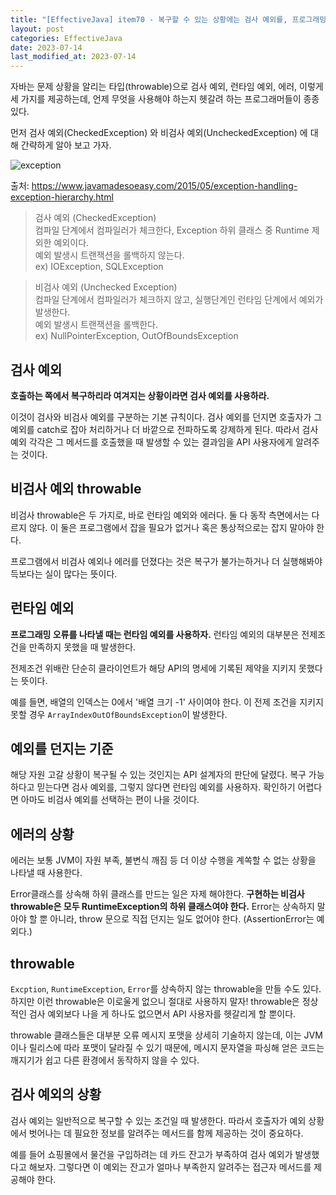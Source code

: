 ```yaml
---
title: "[EffectiveJava] item70 - 복구할 수 있는 상황에는 검사 예외를, 프로그래밍 오류에는 런타임 예외를 사용하라"
layout: post
categories: EffectiveJava
date: 2023-07-14
last_modified_at: 2023-07-14
---
```


자바는 문제 상황을 알리는 타입(throwable)으로 검사 예외, 런타임 예외, 에러, 이렇게 세 가지를 제공하는데, 언제 무엇을 사용해야 하는지 헷갈려 하는 프로그래머들이 종종 있다.

먼저 검사 예외(CheckedException) 와 비검사 예외(UncheckedException) 에 대해 간략하게 알아 보고 가자.

![exception]({{site.url}}/public/image/2023/2023-07/14-e3001.png)

출처: https://www.javamadesoeasy.com/2015/05/exception-handling-exception-hierarchy.html

> 검사 예외 (CheckedException)<br>
> 컴파일 단계에서 컴파일러가 체크한다, Exception 하위 클래스 중 Runtime 제외한 예외이다.<br>
> 예외 발생시 트랜잭션을 롤백하지 않는다.<br>
> ex) IOException, SQLException

> 비검사 예외 (Unchecked Exception)<br>
> 컴파일 단계에서 컴파일러가 체크하지 않고, 실행단계인 런타임 단계에서 예외가 발생한다.<br>
> 예외 발생시 트랜잭션을 롤백한다.<br>
> ex) NullPointerException, OutOfBoundsException


## 검사 예외

**호출하는 쪽에서 복구하리라 여겨지는 상황이라면 검사 예외를 사용하라.**

이것이 검사와 비검사 예외를 구분하는 기본 규칙이다. 검사 예외를 던지면 호출자가 그 예외를 catch로 잡아 처리하거나 더 바깥으로 전파하도록 강제하게 된다. 따라서 검사 예외 각각은 그 메서드를 호출했을 때 발생할 수 있는 결과임을 API 사용자에게 알려주는 것이다.


## 비검사 예외 throwable

비검사 throwable은 두 가지로, 바로 런타임 예외와 에러다. 둘 다 동작 측면에서는 다르지 않다. 이 둘은 프로그램에서 잡을 필요가 없거나 혹은 통상적으로는 잡지 말아야 한다.

프로그램에서 비검사 예외나 에러를 던졌다는 것은 복구가 불가는하거나 더 실행해봐야 득보다는 실이 많다는 뜻이다.


## 런타임 예외

**프로그래밍 오류를 나타낼 때는 런타임 예외를 사용하자.** 런타임 예외의 대부분은 전제조건을 만족하지 못했을 때 발생한다.

전제조건 위배란 단순히 클라이언트가 해당 API의 명세에 기록된 제약을 지키지 못했다는 뜻이다.

예를 들면, 배열의 인덱스는 0에서 '배열 크기 -1' 사이여야 한다. 이 전제 조건을 지키지 못할 경우 `ArrayIndexOutOfBoundsException`이 발생한다.


## 예외를 던지는 기준

해당 자원 고갈 상황이 복구될 수 있는 것인지는 API 설계자의 판단에 달렸다. 복구 가능하다고 믿는다면 검사 예외를, 그렇지 않다면 런타임 예외를 사용하자. 확인하기 어렵다면 아마도 비검사 예외를 선택하는 편이 나을 것이다.


## 에러의 상황

에러는 보통 JVM이 자원 부족, 불변식 깨짐 등 더 이상 수행을 계쏙할 수 없는 상황을 나타낼 때 사용한다.

Error클래스를 상속해 하위 클래스를 만드는 일은 자제 해야한다. **구현하는 비검사 throwable은 모두 RuntimeException의 하위 클래스여야 한다.** Error는 상속하지 말아야 할 뿐 아니라, throw 문으로 직접 던지는 일도 없어야 한다. (AssertionError는 예외다.)


## throwable

`Excption`, `RuntimeException`, `Error`를 상속하지 않는 throwable을 만들 수도 있다. 하지만 이런 throwable은 이로울게 없으니 절대로 사용하지 말자! throwable은 정상적인 검사 예외보다 나을 게 하나도 없으면서 API 사용자를 헷갈리게 할 뿐이다.

throwable 클래스들은 대부분 오류 메시지 포맷을 상세히 기술하지 않는데, 이는 JVM이나 릴리스에 따라 포맷이 달라질 수 있기 때문에, 메시지 문자열을 파싱해 얻은 코드는 깨지기가 쉽고 다른 환경에서 동작하지 않을 수 있다.


## 검사 예외의 상황

검사 예외는 일반적으로 복구할 수 있는 조건일 때 발생한다. 따라서 호출자가 예외 상황에서 벗어나는 데 필요한 정보를 알려주는 메서드를 함께 제공하는 것이 중요하다.

예를 들어 쇼핑몰에서 물건을 구입하려는 데 카드 잔고가 부족하여 검사 예외가 발생했다고 해보자. 그렇다면 이 예외는 잔고가 얼마나 부족한지 알려주는 접근자 메서드를 제공해야 한다.



